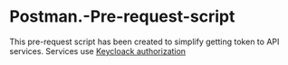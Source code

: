 # Postman.-Pre-request-script
This pre-request script has been created to simplify getting token to API services. Services use [Keycloack authorization](https://www.keycloak.org/docs/latest/authorization_services/index.html) 
